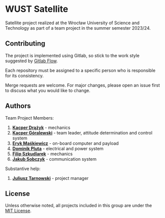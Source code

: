 # WUST Satellite

Satellite project realized at the Wrocław University of Science and Technology
as part of a team project in the summer semester 2023/24.


## Contributing

The project is implemented using Gitlab, so stick to the work style suggested
by [Gitlab Flow](https://about.gitlab.com/blog/2023/07/27/gitlab-flow-duo/). 

Each repository must be assigned to a specific person who is responsible for
its consistency.

Merge requests are welcome. For major changes, please open an issue first to
discuss what you would like to change.


## Authors

Team Project Members:

1. [**Kacper Drążyk**](https://gitlab.com/kdrazyk) - mechanics
2. [**Kacper Góralewski**](https://gitlab.com/kgoralewski) - team leader,
  attitude determination and control system
3. [**Eryk Maśkiewicz**](https://gitlab.com/eryk5683) - on-board computer and
  payload
4. [**Dominik Pluta**](https://gitlab.com/nmarcin87) - electrical and power
  system
5. [**Filip Szkudlarek**](https://gitlab.com/fszkudlarek6) - mechanics
6. [**Jakub Sobczyk**](https://gitlab.com/sobczykjakub87) - communication
  system

Substantive help:

1. [**Juliusz Tarnowski**](https://tarnowski.io) - project manager


## License

Unless otherwise noted, all projects included in this group are under the
[MIT License](https://choosealicense.com/licenses/mit/).